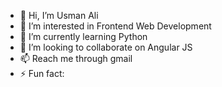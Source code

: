 - 👋 Hi, I’m Usman Ali
- 👀 I’m interested in Frontend Web Development 
- 🌱 I’m currently learning Python
- 💞️ I’m looking to collaborate on Angular JS
- 📫 Reach me through gmail
- ⚡ Fun fact: 

<!---
usmancout/usmancout is a ✨ special ✨ repository because its `README.md` (this file) appears on your GitHub profile.
You can click the Preview link to take a look at your changes.
--->

